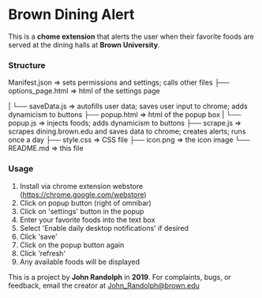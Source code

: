 # Brown Dining Alert
This is a **chome extension** that alerts the user when their favorite foods are served at the dining halls at **Brown University**.

### Structure
 Manifest.json              => sets permissions and settings; calls other files
  ├── options_page.html 	=> html of the settings page
  
  |		└── saveData.js 	=> autofills user data; saves user input to chrome; adds dynamicism to buttons
  ├── popup.html 			=> html of the popup box
  |		└── popup.js        => injects foods; adds dynamicism to buttons
  ├── scrape.js 			=> scrapes dining.brown.edu and saves data to chrome; creates alerts; runs once a day
  ├── style.css 			=> CSS file
  ├── icon.png 				=> the icon image
  └── README.md 			=> this file

### Usage

1. Install via chrome extension webstore (https://chrome.google.com/webstore)
2. Click on popup button (right of omnibar)
3. Click on 'settings' button in the popup
4. Enter your favorite foods into the text box
5. Select 'Enable daily desktop notifications' if desired
6. Click 'save'
7. Click on the popup button again
8. Click 'refresh'
9. Any available foods will be displayed

This is a project by **John Randolph** in **2019**. For complaints, bugs, or feedback, email the creator at John_Randolph@brown.edu